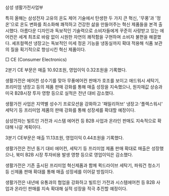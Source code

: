 삼성 생활가전사업부

특히 올해는 삼성전자 고유의 온도 제어 기술에서 탄생한 두 가지 큰 혁신, '무풍'과 '정온'으로 온도 변화를 최소화해 쾌적하고 건강한 삶을 만들어주는 혁신 제품들을 본격 출시했다. 아름다운 디자인과 독보적인 기술력으로 소비자들에게 꾸준히 사랑받고 있는 에어컨은 세계 최초로 바람 없이 시원한 자연의 쾌적함을 구현하며 소비자 불편을 해결했다. 셰프컬렉션 냉장고는 독보적인 미세 정온 기능을 냉동실까지 확대 적용해 식품 보관의 질을 획기적으로 향상시킨 혁신 제품이다. 



□ CE (Consumer Electronics)

2분기 CE 부문은 매출 10.92조원, 영업이익 0.32조원을 기록했다.


생활가전은 에어컨 성수기를 맞아 무풍에어컨 판매가 호조를 보이고  애드워시 세탁기, 프리미엄 냉장고 등의 제품 판매 강화를 통해 매출 성장을 지속했으나, 원자재값 상승과 미국 B2B시장 투자 영향 등으로 실적은 전년 대비 감소했다.


생활가전 사업은 지역별 성수기 프로모션을 강화하고 '패밀리허브' 냉장고·'플렉스워시' 세탁기 등 프리미엄 제품의 판매 강화를 통해 성장세를 확대할 예정이다.

삼성전자는 빌트인 가전과 시스템 에어컨 등 B2B 사업과 온라인 판매도 지속적으로 확대해 나갈 계획이다.



3분기 CE부문은 매출 11.13조원, 영업이익 0.44조원을 기록했다.

생활가전은 전년 동기 대비 에어컨, 세탁기 등 프리미엄 제품 판매 확대로 매출은 성장했으나, 북미 B2B 시장 투자비용 발생 영향 등으로 영업이익은 감소했다. 	

생활가전은 기존 출시된 프리미엄 혁신제품과 함께 퀵드라이브 세탁기, 파워건 청소기 등 신제품 판매 확대를 통해 매출 성장세를 이어갈 방침이다.

생활가전은 내년에 유통과의 협업을 강화하고 빌트인 가전과 시스템에어컨 등 B2B 사업과 온라인 판매를 지속 확대해 실적 성장을 적극 추진할 예정이다.
